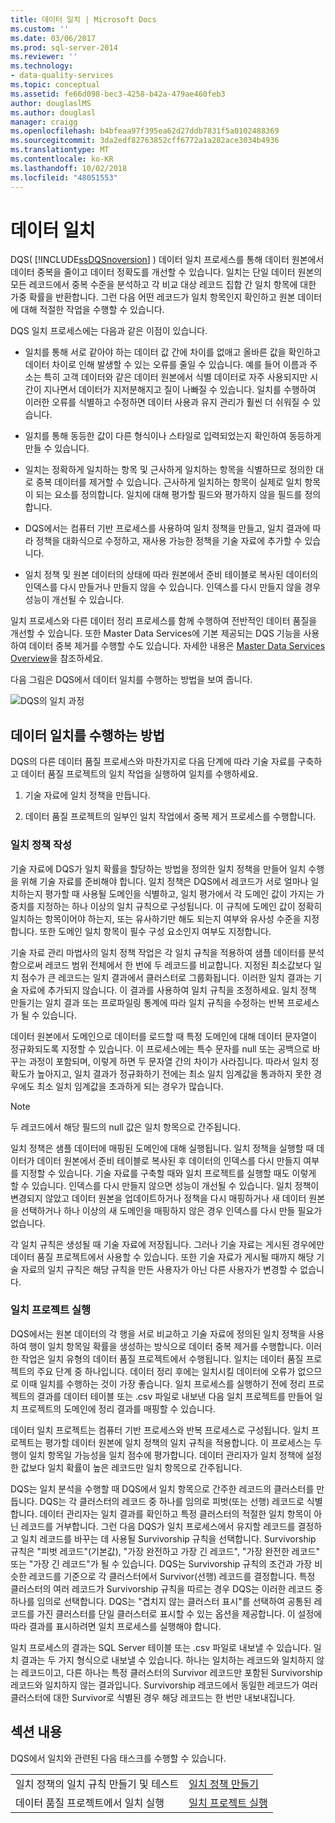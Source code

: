 ```yaml
---
title: 데이터 일치 | Microsoft Docs
ms.custom: ''
ms.date: 03/06/2017
ms.prod: sql-server-2014
ms.reviewer: ''
ms.technology:
- data-quality-services
ms.topic: conceptual
ms.assetid: fe66d098-bec3-4258-b42a-479ae460feb3
author: douglaslMS
ms.author: douglasl
manager: craigg
ms.openlocfilehash: b4bfeaa97f395ea62d27ddb7831f5a0102488369
ms.sourcegitcommit: 3da2edf82763852cff6772a1a282ace3034b4936
ms.translationtype: MT
ms.contentlocale: ko-KR
ms.lasthandoff: 10/02/2018
ms.locfileid: "48051553"
---
```

# <a name="data-matching"></a>데이터 일치
  DQS( [!INCLUDE[ssDQSnoversion](../includes/ssdqsnoversion-md.md)] ) 데이터 일치 프로세스를 통해 데이터 원본에서 데이터 중복을 줄이고 데이터 정확도를 개선할 수 있습니다. 일치는 단일 데이터 원본의 모든 레코드에서 중복 수준을 분석하고 각 비교 대상 레코드 집합 간 일치 항목에 대한 가중 확률을 반환합니다. 그런 다음 어떤 레코드가 일치 항목인지 확인하고 원본 데이터에 대해 적절한 작업을 수행할 수 있습니다.  
  
 DQS 일치 프로세스에는 다음과 같은 이점이 있습니다.  
  
-   일치를 통해 서로 같아야 하는 데이터 값 간에 차이를 없애고 올바른 값을 확인하고 데이터 차이로 인해 발생할 수 있는 오류를 줄일 수 있습니다. 예를 들어 이름과 주소는 특히 고객 데이터와 같은 데이터 원본에서 식별 데이터로 자주 사용되지만 시간이 지나면서 데이터가 지저분해지고 질이 나빠질 수 있습니다. 일치를 수행하여 이러한 오류를 식별하고 수정하면 데이터 사용과 유지 관리가 훨씬 더 쉬워질 수 있습니다.  
  
-   일치를 통해 동등한 값이 다른 형식이나 스타일로 입력되었는지 확인하여 동등하게 만들 수 있습니다.  
  
-   일치는 정확하게 일치하는 항목 및 근사하게 일치하는 항목을 식별하므로 정의한 대로 중복 데이터를 제거할 수 있습니다. 근사하게 일치하는 항목이 실제로 일치 항목이 되는 요소를 정의합니다. 일치에 대해 평가할 필드와 평가하지 않을 필드를 정의합니다.  
  
-   DQS에서는 컴퓨터 기반 프로세스를 사용하여 일치 정책을 만들고, 일치 결과에 따라 정책을 대화식으로 수정하고, 재사용 가능한 정책을 기술 자료에 추가할 수 있습니다.  
  
-   일치 정책 및 원본 데이터의 상태에 따라 원본에서 준비 테이블로 복사된 데이터의 인덱스를 다시 만들거나 만들지 않을 수 있습니다. 인덱스를 다시 만들지 않을 경우 성능이 개선될 수 있습니다.  
  
 일치 프로세스와 다른 데이터 정리 프로세스를 함께 수행하여 전반적인 데이터 품질을 개선할 수 있습니다. 또한 Master Data Services에 기본 제공되는 DQS 기능을 사용하여 데이터 중복 제거를 수행할 수도 있습니다. 자세한 내용은 [Master Data Services Overview](../master-data-services/master-data-services-overview-mds.md)을 참조하세요.  
  
 다음 그림은 DQS에서 데이터 일치를 수행하는 방법을 보여 줍니다.  
  
 ![DQS의 일치 과정](../../2014/data-quality-services/media/dqs-matchingprocess.gif "DQS의 일치 과정")  
  
##  <a name="How"></a> 데이터 일치를 수행하는 방법  
 DQS의 다른 데이터 품질 프로세스와 마찬가지로 다음 단계에 따라 기술 자료를 구축하고 데이터 품질 프로젝트의 일치 작업을 실행하여 일치를 수행하세요.  
  
1.  기술 자료에 일치 정책을 만듭니다.  
  
2.  데이터 품질 프로젝트의 일부인 일치 작업에서 중복 제거 프로세스를 수행합니다.  
  
###  <a name="Policy"></a> 일치 정책 작성  
 기술 자료에 DQS가 일치 확률을 할당하는 방법을 정의한 일치 정책을 만들어 일치 수행을 위해 기술 자료를 준비해야 합니다. 일치 정책은 DQS에서 레코드가 서로 얼마나 일치하는지 평가할 때 사용될 도메인을 식별하고, 일치 평가에서 각 도메인 값이 가지는 가중치를 지정하는 하나 이상의 일치 규칙으로 구성됩니다. 이 규칙에 도메인 값이 정확히 일치하는 항목이어야 하는지, 또는 유사하기만 해도 되는지 여부와 유사성 수준을 지정합니다. 또한 도메인 일치 항목이 필수 구성 요소인지 여부도 지정합니다.  
  
 기술 자료 관리 마법사의 일치 정책 작업은 각 일치 규칙을 적용하여 샘플 데이터를 분석함으로써 레코드 범위 전체에서 한 번에 두 레코드를 비교합니다. 지정된 최소값보다 일치 점수가 큰 레코드는 일치 결과에서 클러스터로 그룹화됩니다. 이러한 일치 결과는 기술 자료에 추가되지 않습니다. 이 결과를 사용하여 일치 규칙을 조정하세요. 일치 정책 만들기는 일치 결과 또는 프로파일링 통계에 따라 일치 규칙을 수정하는 반복 프로세스가 될 수 있습니다.  
  
 데이터 원본에서 도메인으로 데이터를 로드할 때 특정 도메인에 대해 데이터 문자열이 정규화되도록 지정할 수 있습니다. 이 프로세스에는 특수 문자를 null 또는 공백으로 바꾸는 과정이 포함되며, 이렇게 하면 두 문자열 간의 차이가 사라집니다. 따라서 일치 정확도가 높아지고, 일치 결과가 정규화하기 전에는 최소 일치 임계값을 통과하지 못한 경우에도 최소 일치 임계값을 초과하게 되는 경우가 많습니다.  
  
> [!NOTE]  
>  두 레코드에서 해당 필드의 null 값은 일치 항목으로 간주됩니다.  
  
 일치 정책은 샘플 데이터에 매핑된 도메인에 대해 실행됩니다. 일치 정책을 실행할 때 데이터가 데이터 원본에서 준비 테이블로 복사된 후 데이터의 인덱스를 다시 만들지 여부를 지정할 수 있습니다. 기술 자료를 구축할 때와 일치 프로젝트를 실행할 때도 이렇게 할 수 있습니다. 인덱스를 다시 만들지 않으면 성능이 개선될 수 있습니다. 일치 정책이 변경되지 않았고 데이터 원본을 업데이트하거나 정책을 다시 매핑하거나 새 데이터 원본을 선택하거나 하나 이상의 새 도메인을 매핑하지 않은 경우 인덱스를 다시 만들 필요가 없습니다.  
  
 각 일치 규칙은 생성될 때 기술 자료에 저장됩니다. 그러나 기술 자료는 게시된 경우에만 데이터 품질 프로젝트에서 사용할 수 있습니다. 또한 기술 자료가 게시될 때까지 해당 기술 자료의 일치 규칙은 해당 규칙을 만든 사용자가 아닌 다른 사용자가 변경할 수 없습니다.  
  
###  <a name="Project"></a> 일치 프로젝트 실행  
 DQS에서는 원본 데이터의 각 행을 서로 비교하고 기술 자료에 정의된 일치 정책을 사용하여 행이 일치 항목일 확률을 생성하는 방식으로 데이터 중복 제거를 수행합니다. 이러한 작업은 일치 유형의 데이터 품질 프로젝트에서 수행됩니다. 일치는 데이터 품질 프로젝트의 주요 단계 중 하나입니다. 데이터 정리 후에는 일치시킬 데이터에 오류가 없으므로 이때 일치를 수행하는 것이 가장 좋습니다. 일치 프로세스를 실행하기 전에 정리 프로젝트의 결과를 데이터 테이블 또는 .csv 파일로 내보낸 다음 일치 프로젝트를 만들어 일치 프로젝트의 도메인에 정리 결과를 매핑할 수 있습니다.  
  
 데이터 일치 프로젝트는 컴퓨터 기반 프로세스와 반복 프로세스로 구성됩니다. 일치 프로젝트는 평가할 데이터 원본에 일치 정책의 일치 규칙을 적용합니다. 이 프로세스는 두 행이 일치 항목일 가능성을 일치 점수에 평가합니다. 데이터 관리자가 일치 정책에 설정한 값보다 일치 확률이 높은 레코드만 일치 항목으로 간주됩니다.  
  
 DQS는 일치 분석을 수행할 때 DQS에서 일치 항목으로 간주한 레코드의 클러스터를 만듭니다. DQS는 각 클러스터의 레코드 중 하나를 임의로 피벗(또는 선행) 레코드로 식별합니다. 데이터 관리자는 일치 결과를 확인하고 특정 클러스터의 적절한 일치 항목이 아닌 레코드를 거부합니다. 그런 다음 DQS가 일치 프로세스에서 유지할 레코드를 결정하고 일치 레코드를 바꾸는 데 사용될 Survivorship 규칙을 선택합니다. Survivorship 규칙은 "피벗 레코드"(기본값), "가장 완전하고 가장 긴 레코드", "가장 완전한 레코드" 또는 "가장 긴 레코드"가 될 수 있습니다. DQS는 Survivorship 규칙의 조건과 가장 비슷한 레코드를 기준으로 각 클러스터에서 Survivor(선행) 레코드를 결정합니다. 특정 클러스터의 여러 레코드가 Survivorship 규칙을 따르는 경우 DQS는 이러한 레코드 중 하나를 임의로 선택합니다. DQS는 "겹치지 않는 클러스터 표시"를 선택하여 공통된 레코드를 가진 클러스터를 단일 클러스터로 표시할 수 있는 옵션을 제공합니다. 이 설정에 따라 결과를 표시하려면 일치 프로세스를 실행해야 합니다.  
  
 일치 프로세스의 결과는 SQL Server 테이블 또는 .csv 파일로 내보낼 수 있습니다. 일치 결과는 두 가지 형식으로 내보낼 수 있습니다. 하나는 일치하는 레코드와 일치하지 않는 레코드이고, 다른 하나는 특정 클러스터의 Survivor 레코드만 포함된 Survivorship 레코드와 일치하지 않는 결과입니다. Survivorship 레코드에서 동일한 레코드가 여러 클러스터에 대한 Survivor로 식별된 경우 해당 레코드는 한 번만 내보내집니다.  
  
## <a name="in-this-section"></a>섹션 내용  
 DQS에서 일치와 관련된 다음 태스크를 수행할 수 있습니다.  
  
|||  
|-|-|  
|일치 정책의 일치 규칙 만들기 및 테스트|[일치 정책 만들기](../../2014/data-quality-services/create-a-matching-policy.md)|  
|데이터 품질 프로젝트에서 일치 실행|[일치 프로젝트 실행](../../2014/data-quality-services/run-a-matching-project.md)|  
  
  

